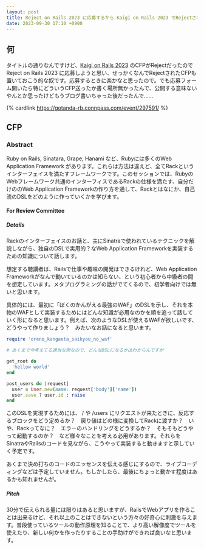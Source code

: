 ```yaml
---
layout: post
title: Reject on Rails 2023 に応募するから Kaigi on Rails 2023 でRejectされたCFP置いときます
date: 2023-09-30 17:10 +0900
---
```

## 何

タイトルの通りなんですけど、[Kaigi on Rails 2023](https://kaigionrails.org/2023/) のCFPがRejectだったので Reject on Rails 2023 に応募しようと思い、せっかくなんでRejectされたCFPも置いておこう的な奴です。応募するときに楽かなと思ったので。でも応募フォーム開いたら特にどういうCFP送ったか書く場所無かったんで、公開する意味ないやんとか思ったけどもうブログ書いちゃった後だったんで……

{% cardlink https://gotanda-rb.connpass.com/event/297591/ %}

## CFP

### Abstract

Ruby on Rails, Sinatara, Grape, Hanami など、Rubyには多くのWeb Application Framework があります。これらは方法は違えど、全てRackというインターフェイスを満たすフレームワークです。このセッションでは、RubyのWebフレームワーク共通のインターフィスであるRackの仕様を満たす、自分だけののWeb Application Frameworkの作り方を通して、Rackとはなにか、自己流のDSLをどのように作っていくかを学びます。

#### For Review Committee

##### Details

Rackのインターフェイスのお話と、主にSinatraで使われているテクニックを解説しながら、独自のDSLで実用的？なWeb Application Frameworkを実装するための知識について話します。

想定する聴講者は、Railsで仕事や趣味の開発はできるけれど、Web Application Frameworkがなんで動いているのかは知らない、という初心者から中級者の間を想定しています。メタプログラミングの話がでてくるので、初学者向けでは無いと思います。

具体的には、最初に「ぼくのかんがえる最強のWAF」のDSLを示し、それを本物のWAFとして実装するためにはどんな知識が必用なのかを順を追って話していく形になると思います。例えば、次のようなDSLが使えるWAFが欲しいです、どうやって作りましょう？　みたいなお話になると思います。

```ruby
require 'oreno_kangaeta_saikyou_no_waf'

# あくまで今考えてる適当な例なので、どんなDSLになるかはわからんですが

get_root do
  'hellow world'
end

post_users do |request|
  user = User.new(name: request['body']['name'])
  user.save ? user.id : raise
end
```

このDSLを実現するためには、 / や /users にリクエストが来たときに、反応するブロックをどう定めるか？　戻り値はどの様に変換してRackに渡すか？　いや、Rackってなに？　エラーのハンドリングをどうするか？　そもそもどうやって起動するのか？　など様々なことを考える必用があります。それらをSinatraやRailsのコードを見ながら、こうやって実装すると動きますと示していく予定です。

あくまで決め打ちのコードのエッセンスを伝える感じにするので、ライブコーディングなどは予定していません。もしかしたら、最後にちょっと動かす程度はあるかも知れませんが。

##### Pitch
30分で伝えられる量には限りはあると思いますが、RailsでWebアプリを作ることは出来るけど、それ以上のことはできないという方々の好奇心に刺激を与えます。普段使っているツールの動作原理を知ることで、より高い解像度でツールを使えたり、新しい何かを作ったりすることの手助けができれば良いなと思います。
